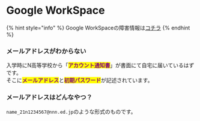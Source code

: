 # Google WorkSpace

{% hint style="info" %}
Google WorkSpaceの障害情報は[コチラ](https://www.google.com/appsstatus/dashboard/)
{% endhint %}

### メールアドレスがわからない

入学時にN高等学校から「<mark style="color:purple;">**アカウント通知書**</mark>」が書面にて自宅に届いているはずです。\
そこに<mark style="color:purple;">**メールアドレス**</mark>と<mark style="color:purple;">**初期パスワード**</mark>が記述されています。

### メールアドレスはどんなやつ？

`name_21n1234567@nnn.ed.jp`のような形式のものです。
